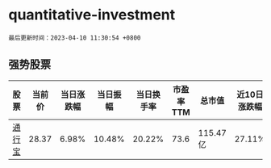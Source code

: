 # quantitative-investment

`最后更新时间：2023-04-10 11:30:54 +0800`

## 强势股票

|股票|当前价|当日涨跌幅|当日振幅|当日换手率|市盈率TTM|总市值|近10日涨跌幅|
|----|----|----|----|----|----|----|----|
|[通行宝](https://xueqiu.com/S/SZ301339)|28.37|6.98%|10.48%|20.22%|73.6|115.47亿|27.11%|
